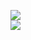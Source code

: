 [![](https://img.shields.io/badge/Made%20With-Github%20Spray-lightgrey.svg?style=for-the-badge&logo=github)](https://github.com/Annihil/github-spray#27015)  
[![](https://i.imgur.com/2DrTn0Z.gif)](https://github.com/Annihil/github-spray)